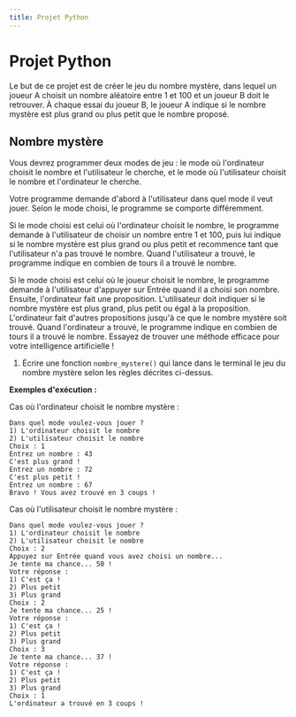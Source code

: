 ```yaml
---
title: Projet Python
---
```


# Projet Python

Le but de ce projet est de créer le jeu du nombre mystère, dans lequel un joueur A choisit un nombre aléatoire entre 1 et 100 et un joueur B doit le retrouver. À chaque essai du joueur B, le joueur A indique si le nombre mystère est plus grand ou plus petit que le nombre proposé.

## Nombre mystère 

Vous devrez programmer deux modes de jeu : le mode où l'ordinateur choisit le nombre et l'utilisateur le cherche, et le mode où l'utilisateur choisit le nombre et l'ordinateur le cherche.

Votre programme demande d'abord à l'utilisateur dans quel mode il veut jouer. Selon le mode choisi, le programme se comporte différemment.

Si le mode choisi est celui où l'ordinateur choisit le nombre, le programme demande à l'utilisateur de choisir un nombre entre 1 et 100, puis lui indique si le nombre mystère est plus grand ou plus petit et recommence tant que l'utilisateur n'a pas trouvé le nombre. Quand l'utilisateur a trouvé, le programme indique en combien de tours il a trouvé le nombre.

Si le mode choisi est celui où le joueur choisit le nombre, le programme demande à l'utilisateur d'appuyer sur Entrée quand il a choisi son nombre. Ensuite, l'ordinateur fait une proposition. L'utilisateur doit indiquer si le nombre mystère est plus grand, plus petit ou égal à la proposition. L'ordinateur fait d'autres propositions jusqu'à ce que le nombre mystère soit trouvé. Quand l'ordinateur a trouvé, le programme indique en combien de tours il a trouvé le nombre. Essayez de trouver une méthode efficace pour votre intelligence artificielle !

1) Écrire une fonction `nombre_mystere()` qui lance dans le terminal le jeu du nombre mystère selon les règles décrites ci-dessus.

**Exemples d'exécution :**

Cas où l'ordinateur choisit le nombre mystère :

```shell
Dans quel mode voulez-vous jouer ?
1) L'ordinateur choisit le nombre
2) L'utilisateur choisit le nombre
Choix : 1
Entrez un nombre : 43
C'est plus grand !
Entrez un nombre : 72
C'est plus petit !
Entrez un nombre : 67
Bravo ! Vous avez trouvé en 3 coups !
```

Cas où l'utilisateur choisit le nombre mystère :

```shell
Dans quel mode voulez-vous jouer ?
1) L'ordinateur choisit le nombre
2) L'utilisateur choisit le nombre
Choix : 2
Appuyez sur Entrée quand vous avez choisi un nombre...
Je tente ma chance... 50 !
Votre réponse :
1) C'est ça !
2) Plus petit
3) Plus grand
Choix : 2
Je tente ma chance... 25 !
Votre réponse :
1) C'est ça !
2) Plus petit
3) Plus grand
Choix : 3
Je tente ma chance... 37 !
Votre réponse :
1) C'est ça !
2) Plus petit
3) Plus grand
Choix : 1
L'ordinateur a trouvé en 3 coups !
```